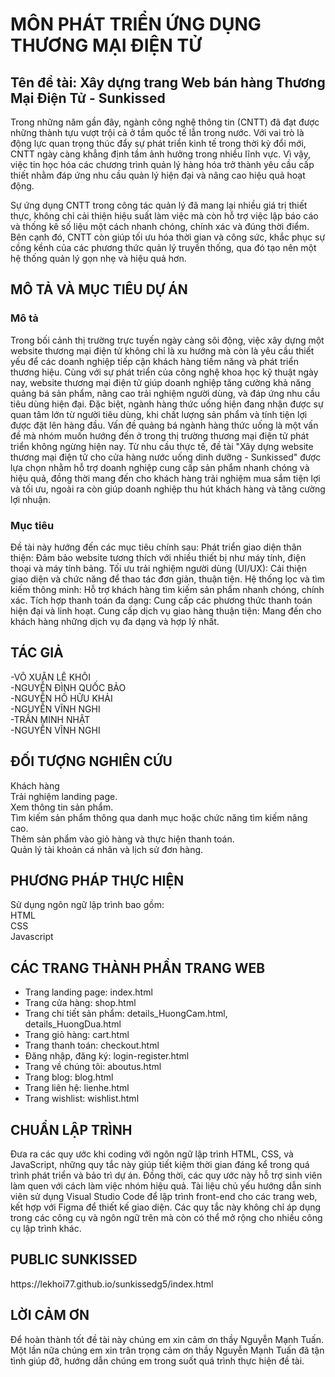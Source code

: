 <h1>MÔN PHÁT TRIỂN ỨNG DỤNG THƯƠNG MẠI ĐIỆN TỬ </h1>
<h2>Tên đề tài: Xây dựng trang Web bán hàng Thương Mại Điện Tử - Sunkissed</h2>
Trong những năm gần đây, ngành công nghệ thông tin (CNTT) đã đạt được những thành tựu vượt trội cả ở tầm quốc tế lẫn trong nước. Với vai trò là động lực quan trọng thúc đẩy sự phát triển kinh tế trong thời kỳ đổi mới, CNTT ngày càng khẳng định tầm ảnh hưởng trong nhiều lĩnh vực. Vì vậy, việc tin học hóa các chương trình quản lý hàng hóa trở thành yêu cầu cấp thiết nhằm đáp ứng nhu cầu quản lý hiện đại và nâng cao hiệu quả hoạt động.

Sự ứng dụng CNTT trong công tác quản lý đã mang lại nhiều giá trị thiết thực, không chỉ cải thiện hiệu suất làm việc mà còn hỗ trợ việc lập báo cáo và thống kê số liệu một cách nhanh chóng, chính xác và đúng thời điểm. Bên cạnh đó, CNTT còn giúp tối ưu hóa thời gian và công sức, khắc phục sự cồng kềnh của các phương thức quản lý truyền thống, qua đó tạo nên một hệ thống quản lý gọn nhẹ và hiệu quả hơn.

<h2>MÔ TẢ VÀ MỤC TIÊU DỰ ÁN</h2>
<h3>Mô tả</h3>
Trong bối cảnh thị trường trực tuyến ngày càng sôi động, việc xây dựng một website thương mại điện tử không chỉ là xu hướng mà còn là yêu cầu thiết yếu để các doanh nghiệp tiếp cận khách hàng tiềm năng và phát triển thương hiệu.
Cùng với sự phát triển của công nghệ khoa học kỹ thuật ngày nay, website thương mại điện tử giúp doanh nghiệp tăng cường khả năng quảng bá sản phẩm, nâng cao trải nghiệm người dùng, và đáp ứng nhu cầu tiêu dùng hiện đại. Đặc biệt, ngành hàng thức uống hiện đang nhận được sự quan tâm lớn từ người tiêu dùng, khi chất lượng sản phẩm và tính tiện lợi được đặt lên hàng đầu. Vấn đề quảng bá ngành hàng thức uống là một vấn đề mà nhóm muốn hướng đến ở trong thị trường thương mại điện tử phát triển không ngừng hiện nay.
Từ nhu cầu thực tế, đề tài "Xây dựng website thương mại điện tử cho cửa hàng nước uống dinh dưỡng - Sunkissed" được lựa chọn nhằm hỗ trợ doanh nghiệp cung cấp sản phẩm nhanh chóng và hiệu quả, đồng thời mang đến cho khách hàng trải nghiệm mua sắm tiện lợi và tối ưu, ngoài ra còn giúp doanh nghiệp thu hút khách hàng và tăng cường lợi nhuận.
<h3>Mục tiêu</h3>
Đề tài này hướng đến các mục tiêu chính sau:
Phát triển giao diện thân thiện: Đảm bảo website tương thích với nhiều thiết bị như máy tính, điện thoại và máy tính bảng.
Tối ưu trải nghiệm người dùng (UI/UX): Cải thiện giao diện và chức năng để thao tác đơn giản, thuận tiện.
Hệ thống lọc và tìm kiếm thông minh: Hỗ trợ khách hàng tìm kiếm sản phẩm nhanh chóng, chính xác.
Tích hợp thanh toán đa dạng: Cung cấp các phương thức thanh toán hiện đại và linh hoạt.
Cung cấp dịch vụ giao hàng thuận tiện: Mang đến cho khách hàng những dịch vụ đa dạng và hợp lý nhất.
<h2>TÁC GIẢ</h2>
-VÕ XUÂN LÊ KHÔI<br>
-NGUYỄN ĐÌNH QUỐC BẢO<br>
-NGUYỄN HỒ HỮU KHẢI<br>
-NGUYỄN VĨNH NGHI<br>
-TRẦN MINH NHẬT<br>
-NGUYỄN VĨNH NGHI<br>
<H2>ĐỐI TƯỢNG NGHIÊN CỨU</H2>
Khách hàng<br>
Trải nghiệm landing page.<br>
Xem thông tin sản phẩm.<br>
Tìm kiếm sản phẩm thông qua danh mục hoặc chức năng tìm kiếm nâng cao.<br>
Thêm sản phẩm vào giỏ hàng và thực hiện thanh toán.<br>
Quản lý tài khoản cá nhân và lịch sử đơn hàng.<br>
<H2>PHƯƠNG PHÁP THỰC HIỆN</H2>
Sử dụng ngôn ngữ lập trình bao gồm:<br>
HTML<br>
CSS<br>
Javascript<br>
<H2> CÁC TRANG THÀNH PHẦN TRANG WEB</H2>
<ul>
  <li>Trang landing page: index.html</li>
  <li>Trang cửa hàng: shop.html</li>
  <li>Trang chi tiết sản phẩm: details_HuongCam.html, details_HuongDua.html</li>
  <li>Trang giỏ hàng: cart.html</li>
  <li>Trang thanh toán: checkout.html</li>
  <li>Đăng nhập, đăng ký: login-register.html</li>
  <li>Trang về chúng tôi: aboutus.html</li>
  <li>Trang blog: blog.html</li>
  <li>Trang liên hệ: lienhe.html</li>
  <li>Trang wishlist: wishlist.html</li>
</ul>
<H2>CHUẨN LẬP TRÌNH</H2>
Đưa ra các quy ước khi coding với ngôn ngữ lập trình HTML, CSS, và JavaScript, những quy tắc này giúp tiết kiệm thời gian đáng kể trong quá trình phát triển và bảo trì dự án. Đồng thời, các quy ước này hỗ trợ sinh viên làm quen với cách làm việc nhóm hiệu quả. Tài liệu chủ yếu hướng dẫn sinh viên sử dụng Visual Studio Code để lập trình front-end cho các trang web, kết hợp với Figma để thiết kế giao diện. Các quy tắc này không chỉ áp dụng trong các công cụ và ngôn ngữ trên mà còn có thể mở rộng cho nhiều công cụ lập trình khác.
<H2>PUBLIC SUNKISSED</H2>
https://lekhoi77.github.io/sunkissedg5/index.html
<H2>LỜI CẢM ƠN</H2>
Để hoàn thành tốt đề tài này chúng em xin cảm ơn thầy Nguyễn Mạnh Tuấn. Một lần nữa chúng em xin trân trọng cảm ơn thầy Nguyễn Mạnh Tuấn đã tận tình giúp đỡ, hướng dẫn chúng em trong suốt quá trình thực hiện đề tài.








